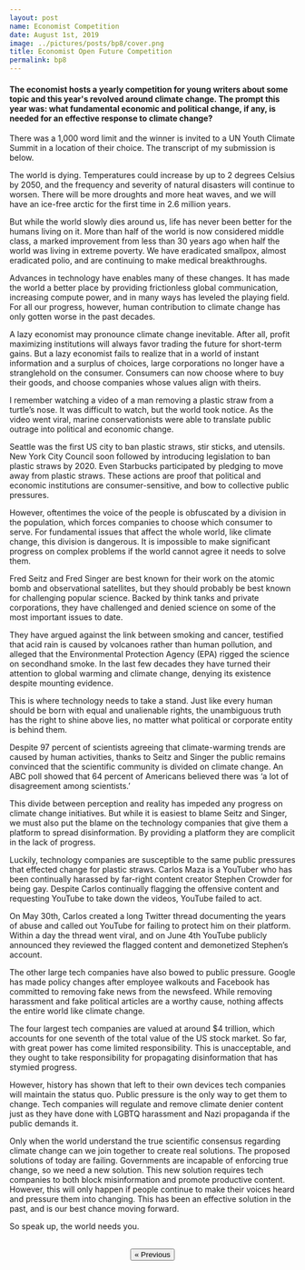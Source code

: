 ```yaml
---
layout: post
name: Economist Competition
date: August 1st, 2019
image: ../pictures/posts/bp8/cover.png
title: Economist Open Future Competition
permalink: bp8
---
```


#### The economist hosts a yearly competition for young writers about some topic and this year's revolved around climate change. The prompt this year was: what fundamental economic and political change, if any, is needed for an effective response to climate change?

There was a 1,000 word limit and the winner is invited to a UN Youth Climate Summit in a location of their choice. The transcript of my submission is below. 

The world is dying. Temperatures could increase by up to 2 degrees Celsius by 2050, and the frequency and severity of natural disasters will continue to worsen. There will be more droughts and more heat waves, and we will have an ice-free arctic for the first time in 2.6 million years. 

But while the world slowly dies around us, life has never been better for the humans living on it. More than half of the world is now considered middle class, a marked improvement from less than 30 years ago when half the world was living in extreme poverty. We have eradicated smallpox, almost eradicated polio, and are continuing to make medical breakthroughs.

Advances in technology have enables many of these changes. It has made the world a better place by providing frictionless global communication, increasing compute power, and in many ways has leveled the playing field. For all our progress, however, human contribution to climate change has only gotten worse in the past decades.

A lazy economist may pronounce climate change inevitable. After all, profit maximizing institutions will always favor trading the future for short-term gains. But a lazy economist fails to realize that in a world of instant information and a surplus of choices, large corporations no longer have a stranglehold on the consumer. Consumers can now choose where to buy their goods, and choose companies whose values align with theirs.

I remember watching a video of a man removing a plastic straw from a turtle’s nose. It was difficult to watch, but the world took notice. As the video went viral, marine conservationists were able to translate public outrage into political and economic change.

Seattle was the first US city to ban plastic straws, stir sticks, and utensils. New York City Council soon followed by introducing legislation to ban plastic straws by 2020. Even Starbucks participated by pledging to move away from plastic straws. These actions are proof that political and economic institutions are consumer-sensitive, and bow to collective public pressures.

However, oftentimes the voice of the people is obfuscated by a division in the population, which forces companies to choose which consumer to serve. For fundamental issues that affect the whole world, like climate change, this division is dangerous. It is impossible to make significant progress on complex problems if the world cannot agree it needs to solve them. 

Fred Seitz and Fred Singer are best known for their work on the atomic bomb and observational satellites, but they should probably be best known for challenging popular science. Backed by think tanks and private corporations, they have challenged and denied science on some of the most important issues to date.

They have argued against the link between smoking and cancer, testified that acid rain is caused by volcanoes rather than human pollution, and alleged that the Environmental Protection Agency (EPA) rigged the science on secondhand smoke. In the last few decades they have turned their attention to global warming and climate change, denying its existence despite mounting evidence. 

This is where technology needs to take a stand. Just like every human should be born with equal and unalienable rights, the unambiguous truth has the right to shine above lies, no matter what political or corporate entity is behind them. 

Despite 97 percent of scientists agreeing that climate-warming trends are caused by human activities, thanks to Seitz and Singer the public remains convinced that the scientific community is divided on climate change. An ABC poll showed that 64 percent of Americans believed there was ‘a lot of disagreement among scientists.’ 

This divide between perception and reality has impeded any progress on climate change initiatives. But while it is easiest to blame Seitz and Singer, we must also put the blame on the technology companies that give them a platform to spread disinformation. By providing a platform they are complicit in the lack of progress.

Luckily, technology companies are susceptible to the same public pressures that effected change for plastic straws. Carlos Maza is a YouTuber who has been continually harassed by far-right content creator Stephen Crowder for being gay. Despite Carlos continually flagging the offensive content and requesting YouTube to take down the videos, YouTube failed to act.

On May 30th, Carlos created a long Twitter thread documenting the years of abuse and called out YouTube for failing to protect him on their platform. Within a day the thread went viral, and on June 4th YouTube publicly announced they reviewed the flagged content and demonetized Stephen’s account.

The other large tech companies have also bowed to public pressure. Google has made policy changes after employee walkouts and Facebook has committed to removing fake news from the newsfeed. While removing harassment and fake political articles are a worthy cause, nothing affects the entire world like climate change.

The four largest tech companies are valued at around $4 trillion, which accounts for one seventh of the total value of the US stock market. So far, with great power has come limited responsibility. This is unacceptable, and they ought to take responsibility for propagating disinformation that has stymied progress. 

However, history has shown that left to their own devices tech companies will maintain the status quo. Public pressure is the only way to get them to change. Tech companies will regulate and remove climate denier content just as they have done with LGBTQ harassment and Nazi propaganda if the public demands it. 

Only when the world understand the true scientific consensus regarding climate change can we join together to create real solutions. The proposed solutions of today are failing. Governments are incapable of enforcing true change, so we need a new solution. This new solution requires tech companies to both block misinformation and promote productive content. However, this will only happen if people continue to make their voices heard and pressure them into changing. This has been an effective solution in the past, and is our best chance moving forward. 

So speak up, the world needs you. 

<div class="divider"></div>

<br>
<center><a href="/bp7"><button class="btn-no-outline">&laquo; Previous</button></a></center>